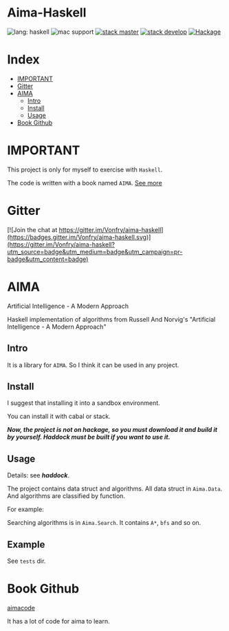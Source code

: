 # Aima-Haskell
![lang: haskell](https://img.shields.io/badge/lang-haskell-brightgreen.svg)
![mac support](https://img.shields.io/badge/macos-support-brightgreen.svg)
[![stack master](https://img.shields.io/travis/VonFry/aima-haskell/master.svg?label=master)](https://travis-ci.org/VonFry/aima-haskell)
[![stack develop](https://img.shields.io/travis/VonFry/aima-haskell/develop.svg?label=develop)](https://travis-ci.org/VonFry/aima-haskell)
[![Hackage](https://img.shields.io/hackage/v/aima-haskell.svg)]()

# Index

- [IMPORTANT](#important)
- [Gitter](#gitter)
- [AIMA](#aima)
    * [Intro](#intro)
    * [Install](#install)
    * [Usage](#usage)
- [Book Github](#book-github)

# IMPORTANT

This project is only for myself to exercise with `Haskell`.

The code is written with a book named `AIMA`. [See more](#book-github)

# Gitter
[![Join the chat at https://gitter.im/Vonfry/aima-haskell](https://badges.gitter.im/Vonfry/aima-haskell.svg)](https://gitter.im/Vonfry/aima-haskell?utm_source=badge&utm_medium=badge&utm_campaign=pr-badge&utm_content=badge)

# AIMA

Artificial Intelligence - A Modern Approach

Haskell implementation of algorithms from Russell And Norvig's "Artificial Intelligence - A Modern Approach"

## Intro

It is a library for `AIMA`. So I think it can be used in any project.

## Install

I suggest that installing it into a sandbox environment.

You can install it with cabal or stack.

***Now, the project is not on hackage, so you must download it and build it by yourself. Haddock must be built if you want to use it.***

## Usage

Details: see ***haddock***.

The project contains data struct and algorithms. All data struct in `Aima.Data`. And algorithms are classified by function.

For example:

Searching algorithms is in `Aima.Search`. It contains `A*`, `bfs` and so on.

## Example

See `tests` dir.

# Book Github

[aimacode](https://github.com/aimacode)

It has a lot of code for aima to learn.

